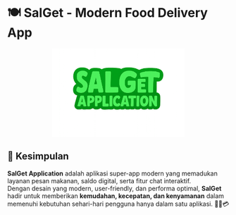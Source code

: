 # 🍽️ SalGet - Modern Food Delivery App

<p align="center">
  <img src="./Asset/SalGet-Application.png" alt="SalGet Logo" width="300"/>
</p>

## 📌 Kesimpulan
**SalGet Application** adalah aplikasi super-app modern yang memadukan layanan pesan makanan, saldo digital, serta fitur chat interaktif.  
Dengan desain yang modern, user-friendly, dan performa optimal, **SalGet** hadir untuk memberikan **kemudahan, kecepatan, dan kenyamanan** dalam memenuhi kebutuhan sehari-hari pengguna hanya dalam satu aplikasi. 🚀🍔💳
